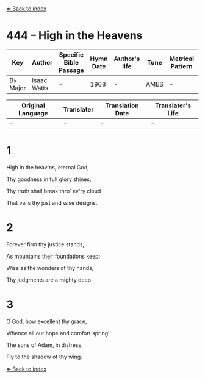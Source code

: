 [⬅️ Back to index](../README.md)

# 444 – High in the Heavens

Key | Author   | Specific Bible Passage     |Hymn Date |Author's life |Tune |Metrical Pattern   |Composer/Source
-- | --------- | ---------------------------|----------|--------------|-----|-------------------|-------------  
B♭ Major |Isaac Watts |- |1908 |- |AMES |- |S. Neukomn

Original Language | Translater | Translation Date   | Translater's Life  
----------------- | --------- | --------------------|-------------     
\- |- |- |-




# 1

High in the heav'ns, eternal God,

Thy goodness in full glory shines;

Thy truth shall break thro' ev'ry cloud

That vails thy just and wise designs.



# 2

Forever firm thy justice stands,

As mountains their foundations keep;

Wise as the wonders of thy hands,

Thy judgments are a mighty deep.



# 3

O God, how excellent thy grace,

Whence all our hope and comfort spring!

The sons of Adam, in distress,

Fly to the shadow of thy wing.

[⬅️ Back to index](../README.md)
